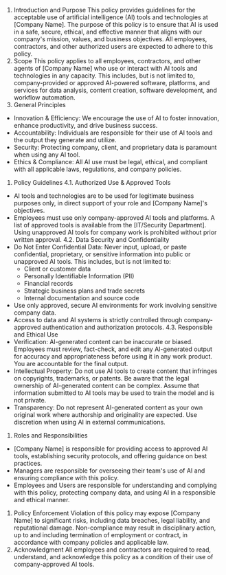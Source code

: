 1. Introduction and Purpose
This policy provides guidelines for the acceptable use of artificial intelligence (AI) tools and technologies at [Company Name]. The purpose of this policy is to ensure that AI is used in a safe, secure, ethical, and effective manner that aligns with our company's mission, values, and business objectives. All employees, contractors, and other authorized users are expected to adhere to this policy.
2. Scope
This policy applies to all employees, contractors, and other agents of [Company Name] who use or interact with AI tools and technologies in any capacity. This includes, but is not limited to, company-provided or approved AI-powered software, platforms, and services for data analysis, content creation, software development, and workflow automation.
3. General Principles
- Innovation & Efficiency: We encourage the use of AI to foster innovation, enhance productivity, and drive business success.
- Accountability: Individuals are responsible for their use of AI tools and the output they generate and utilize.
- Security: Protecting company, client, and proprietary data is paramount when using any AI tool.
- Ethics & Compliance: All AI use must be legal, ethical, and compliant with all applicable laws, regulations, and company policies.
1. Policy Guidelines
4.1. Authorized Use & Approved Tools
- AI tools and technologies are to be used for legitimate business purposes only, in direct support of your role and [Company Name]'s objectives.
- Employees must use only company-approved AI tools and platforms. A list of approved tools is available from the [IT/Security Department]. Using unapproved AI tools for company work is prohibited without prior written approval.
4.2. Data Security and Confidentiality
- Do Not Enter Confidential Data: Never input, upload, or paste confidential, proprietary, or sensitive information into public or unapproved AI tools. This includes, but is not limited to:
    - Client or customer data
    - Personally Identifiable Information (PII)
    - Financial records
    - Strategic business plans and trade secrets
    - Internal documentation and source code
- Use only approved, secure AI environments for work involving sensitive company data.
- Access to data and AI systems is strictly controlled through company-approved authentication and authorization protocols.
4.3. Responsible and Ethical Use
- Verification: AI-generated content can be inaccurate or biased. Employees must review, fact-check, and edit any AI-generated output for accuracy and appropriateness before using it in any work product. You are accountable for the final output.
- Intellectual Property: Do not use AI tools to create content that infringes on copyrights, trademarks, or patents. Be aware that the legal ownership of AI-generated content can be complex. Assume that information submitted to AI tools may be used to train the model and is not private.
- Transparency: Do not represent AI-generated content as your own original work where authorship and originality are expected. Use discretion when using AI in external communications.
1. Roles and Responsibilities
- [Company Name] is responsible for providing access to approved AI tools, establishing security protocols, and offering guidance on best practices.
- Managers are responsible for overseeing their team's use of AI and ensuring compliance with this policy.
- Employees and Users are responsible for understanding and complying with this policy, protecting company data, and using AI in a responsible and ethical manner.
1. Policy Enforcement
Violation of this policy may expose [Company Name] to significant risks, including data breaches, legal liability, and reputational damage. Non-compliance may result in disciplinary action, up to and including termination of employment or contract, in accordance with company policies and applicable law.
2. Acknowledgment
All employees and contractors are required to read, understand, and acknowledge this policy as a condition of their use of company-approved AI tools.
